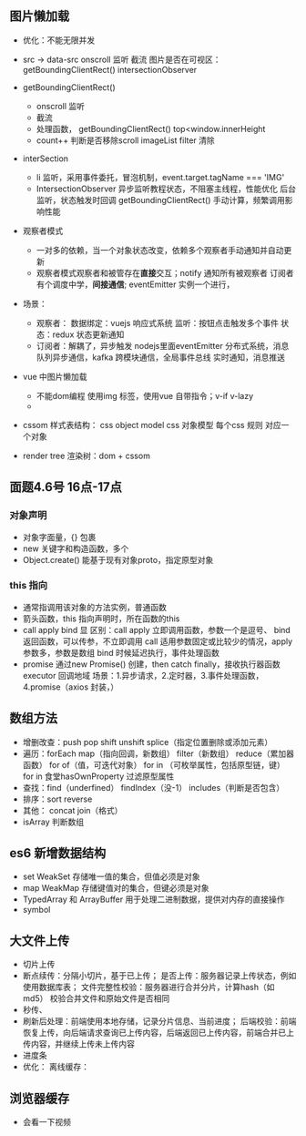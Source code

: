 ## 图片懒加载
- 优化：不能无限并发
- src -> data-src
  onscroll 监听 
  截流
  图片是否在可视区：
    getBoundingClientRect()
    intersectionObserver

- getBoundingClientRect()
  - onscroll 监听
  - 截流
  - 处理函数， getBoundingClientRect() top<window.innerHeight
  - count++ 判断是否移除scroll imageList filter 清除

- interSection
  - li 监听，采用事件委托，冒泡机制，event.target.tagName === 'IMG'
  - IntersectionObserver 异步监听教程状态，不阻塞主线程，性能优化
    后台监听，状态触发时回调
    getBoundingClientRect() 手动计算，频繁调用影响性能
- 观察者模式
  - 一对多的依赖，当一个对象状态改变，依赖多个观察者手动通知并自动更新
  - 观察者模式观察者和被管存在**直接**交互；notify 通知所有被观察者
    订阅者有个调度中学，**间接通信**; eventEmitter 实例一个进行，
- 场景：
  - 观察者：
    数据绑定：vuejs 响应式系统
    监听：按钮点击触发多个事件
    状态：redux 状态更新通知
  - 订阅者：解耦了，异步触发
    nodejs里面eventEmitter
    分布式系统，消息队列异步通信，kafka
    跨模块通信，全局事件总线
    实时通知，消息推送
    
    
- vue 中图片懒加载
  - 不能dom编程 使用img 标签，使用vue 自带指令；v-if v-lazy
  - 
- cssom 样式表结构： css object model css 对象模型
  每个css 规则 对应一个对象
- render tree 渲染树：dom + cssom 

## 面题4.6号 16点-17点
### 对象声明
- 对象字面量，{} 包裹
- new 关键字和构造函数，多个
- Object.create() 能基于现有对象proto，指定原型对象
### this 指向
- 通常指调用该对象的方法实例，普通函数
- 箭头函数，this 指向声明时，所在函数的this
- call apply bind 显
  区别：call apply 立即调用函数，参数一个是逗号、 bind 返回函数，可以传参，不立即调用
  call 适用参数固定或比较少的情况，apply 参数多，参数是数组
  bind 时候延迟执行，事件处理函数
- promise 通过new Promise() 创建，then catch finally，接收执行器函数executor
  回调地域
  场景：1.异步请求，2.定时器，3.事件处理函数，4.promise（axios 封装，）

## 数组方法
- 增删改查：push pop shift unshift splice（指定位置删除或添加元素）
- 遍历：forEach map（指向回调，新数组） filter（新数组） reduce（累加器函数） for of（值，可迭代对象） for in （可枚举属性，包括原型链，键）
  for in 食堂hasOwnProperty 过滤原型属性
- 查找：find（underfined）  findIndex（没-1） includes（判断是否包含）
- 排序：sort reverse
- 其他： concat join（格式） 
- isArray 判断数组

## es6 新增数据结构
- set WeakSet  存储唯一值的集合，但值必须是对象
- map  WeakMap 存储键值对的集合，但键必须是对象
- TypedArray 和 ArrayBuffer
  用于处理二进制数据，提供对内存的直接操作
- symbol

## 大文件上传
- 切片上传
- 断点续传：分隔小切片，基于已上传；
  是否上传：服务器记录上传状态，例如使用数据库表；
  文件完整性校验：服务器进行合并分片，计算hash（如md5） 校验合并文件和原始文件是否相同
- 秒传、
- 刷新后处理：前端使用本地存储，记录分片信息、当前进度；
  后端校验：前端恢复上传，向后端请求查询已上传内容，后端返回已上传内容，前端合并已上传内容，并继续上传未上传内容
- 进度条
- 优化：
  离线缓存：

## 浏览器缓存
- 会看一下视频